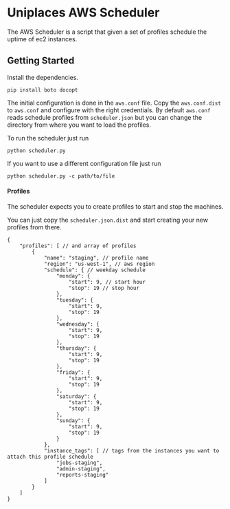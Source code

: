 # Uniplaces AWS Scheduler

The AWS Scheduler is a script that given a set of profiles schedule the uptime of ec2 instances.

## Getting Started

Install the dependencies.

    pip install boto docopt

The initial configuration is done in the `aws.conf` file. Copy the `aws.conf.dist`
to `aws.conf` and configure with the right credentials.
By default `aws.conf` reads schedule profiles from `scheduler.json` but you can change
the directory from where you want to load the profiles.

To run the scheduler just run

    python scheduler.py

If you want to use a different configuration file just run

    python scheduler.py -c path/to/file

#### Profiles

The scheduler expects you to create profiles to start and stop the machines.

You can just copy the `scheduler.json.dist` and start creating your new profiles from there.

```
{
    "profiles": [ // and array of profiles
        {
            "name": "staging", // profile name
            "region": "us-west-1", // aws region
            "schedule": { // weekday schedule
                "monday": {
                    "start": 9, // start hour
                    "stop": 19 // stop hour
                },
                "tuesday": {
                    "start": 9,
                    "stop": 19
                },
                "wednesday": {
                    "start": 9,
                    "stop": 19
                },
                "thursday": {
                    "start": 9,
                    "stop": 19
                },
                "friday": {
                    "start": 9,
                    "stop": 19
                },
                "saturday": {
                    "start": 9,
                    "stop": 19
                },
                "sunday": {
                    "start": 9,
                    "stop": 19
                }
            },
            "instance_tags": [ // tags from the instances you want to attach this profile schedule
                "jobs-staging",
                "admin-staging",
                "reports-staging"
            ]
        }
    ]
}
```

